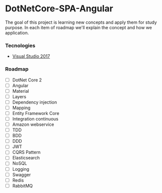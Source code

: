 # DotNetCore-SPA-Angular
The goal of this project is learning new concepts and apply them for study purpose. In each item of roadmap we'll explain the concept and how we application.

### Tecnologies
  * [Visual Studio 2017](https://www.visualstudio.com/pt-br/downloads/)
  
### Roadmap
  - [ ] DotNet Core 2  
  - [ ] Angular
  - [ ] Material
  - [ ] Layers
  - [ ] Dependency injection
  - [ ] Mapping
  - [ ] Entity Framework Core  
  - [ ] Integration continuous
  - [ ] Amazon webservice
  - [ ] TDD
  - [ ] BDD
  - [ ] DDD
  - [ ] JWT
  - [ ] CQRS Pattern
  - [ ] Elasticsearch
  - [ ] NoSQL
  - [ ] Logging
  - [ ] Swagger
  - [ ] Redis
  - [ ] RabbitMQ
